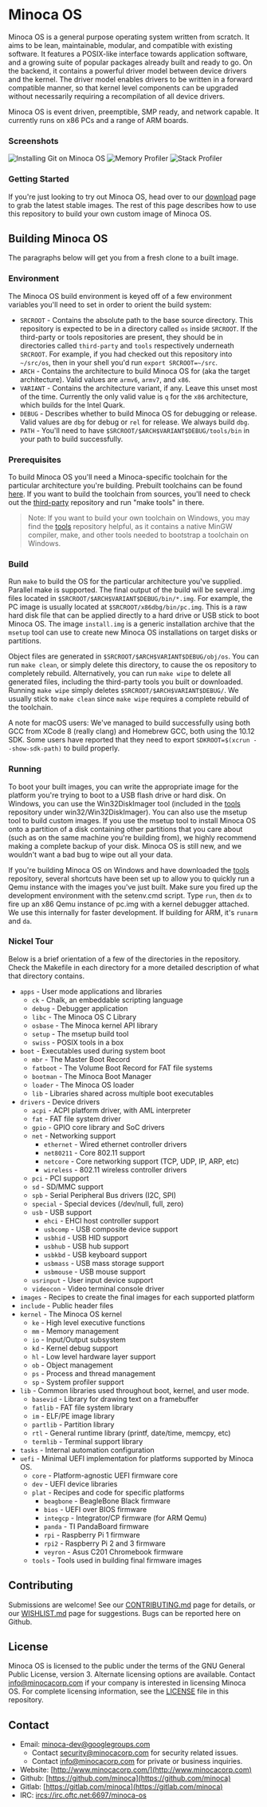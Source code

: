 # Minoca OS

Minoca OS is a general purpose operating system written from scratch. It aims to be lean, maintainable, modular, and compatible with existing software. It features a POSIX-like interface towards application software, and a growing suite of popular packages already built and ready to go. On the backend, it contains a powerful driver model between device drivers and the kernel. The driver model enables drivers to be written in a forward compatible manner, so that kernel level components can be upgraded without necessarily requiring a recompilation of all device drivers.

Minoca OS is event driven, preemptible, SMP ready, and network capable. It currently runs on x86 PCs and a range of ARM boards.

### Screenshots
![Installing Git on Minoca OS](docs/screenshots/Installing-Git.png)
![Memory Profiler](docs/screenshots/Memory-Profiler.png)
![Stack Profiler](docs/screenshots/Stack-Profiler.png)

### Getting Started
If you're just looking to try out Minoca OS, head over to our [download](https://www.minocacorp.com/download/) page to grab the latest stable images. The rest of this page describes how to use this repository to build your own custom image of Minoca OS.

## Building Minoca OS
The paragraphs below will get you from a fresh clone to a built image.

### Environment
The Minoca OS build environment is keyed off of a few environment variables you'll need to set in order to orient the build system:
 - `SRCROOT` - Contains the absolute path to the base source directory. This repository is expected to be in a directory called `os` inside `SRCROOT`. If the third-party or tools repositories are present, they should be in directories called `third-party` and `tools` respectively underneath `SRCROOT`. For example, if you had checked out this repository into `~/src/os`, then in your shell you'd run `export SRCROOT=~/src`.
 - `ARCH` - Contains the architecture to build Minoca OS for (aka the target architecture). Valid values are `armv6`, `armv7`, and `x86`.
 - `VARIANT` - Contains the architecture variant, if any. Leave this unset most of the time. Currently the only valid value is `q` for the `x86` architecture, which builds for the Intel Quark.
 - `DEBUG` - Describes whether to build Minoca OS for debugging or release. Valid values are `dbg` for debug or `rel` for release. We always build `dbg`.
 - `PATH` - You'll need to have `$SRCROOT/$ARCH$VARIANT$DEBUG/tools/bin` in your path to build successfully.

### Prerequisites
To build Minoca OS you'll need a Minoca-specific toolchain for the particular architecture you're building. Prebuilt toolchains can be found [here](https://www.minocacorp.com/download/#toolchain). If you want to build the toolchain from sources, you'll need to check out the [third-party](https://gitlab.com/minoca/third-party) repository and run "make tools" in there.
> Note: If you want to build your own toolchain on Windows, you may find the [tools](https://gitlab.com/minoca/tools) repository helpful, as it contains a native MinGW compiler, make, and other tools needed to bootstrap a toolchain on Windows.

### Build
Run `make` to build the OS for the particular architecture you've supplied. Parallel make is supported. The final output of the build will be several .img files located in `$SRCROOT/$ARCH$VARIANT$DEBUG/bin/*.img`. For example, the PC image is usually located at `$SRCROOT/x86dbg/bin/pc.img`. This is a raw hard disk file that can be applied directly to a hard drive or USB stick to boot Minoca OS. The image `install.img` is a generic installation archive that the `msetup` tool can use to create new Minoca OS installations on target disks or partitions.

Object files are generated in `$SRCROOT/$ARCH$VARIANT$DEBUG/obj/os`. You can run `make clean`, or simply delete this directory, to cause the os repository to completely rebuild. Alternatively, you can run `make wipe` to delete all generated files, including the third-party tools you built or downloaded. Running `make wipe` simply deletes `$SRCROOT/$ARCH$VARIANT$DEBUG/`. We usually stick to `make clean` since `make wipe` requires a complete rebuild of the toolchain.

A note for macOS users: We've managed to build successfully using both GCC from XCode 8 (really clang) and Homebrew GCC, both using the 10.12 SDK. Some users have reported that they need to export `SDKROOT=$(xcrun --show-sdk-path)` to build properly.

### Running
To boot your built images, you can write the appropriate image for the platform you're trying to boot to a USB flash drive or hard disk. On Windows, you can use the Win32DiskImager tool (included in the [tools](https://gitlab.com/minoca/tools) repository under win32/Win32DiskImager). You can also use the msetup tool to build custom images. If you use the msetup tool to install Minoca OS onto a partition of a disk containing other partitions that you care about (such as on the same machine you're building from), we highly recommend making a complete backup of your disk. Minoca OS is still new, and we wouldn't want a bad bug to wipe out all your data.

If you're building Minoca OS on Windows and have downloaded the [tools](https://gitlab.com/minoca/tools) repository, several shortcuts have been set up to allow you to quickly run a Qemu instance with the images you've just built. Make sure you fired up the development environment with the setenv.cmd script. Type `run`, then `dx` to fire up an x86 Qemu instance of pc.img with a kernel debugger attached. We use this internally for faster development. If building for ARM, it's `runarm` and `da`.

### Nickel Tour
Below is a brief orientation of a few of the directories in the repository. Check the Makefile in each directory for a more detailed description of what that directory contains.
 * `apps` - User mode applications and libraries
   * `ck` - Chalk, an embeddable scripting language
   * `debug` - Debugger application
   * `libc` - The Minoca OS C Library
   * `osbase` - The Minoca kernel API library
   * `setup` - The msetup build tool
   * `swiss` - POSIX tools in a box
 * `boot` - Executables used during system boot
   * `mbr` - The Master Boot Record
   * `fatboot` - The Volume Boot Record for FAT file systems
   * `bootman` - The Minoca Boot Manager
   * `loader` - The Minoca OS loader
   * `lib` - Libraries shared across multiple boot executables
 * `drivers` - Device drivers
   * `acpi` - ACPI platform driver, with AML interpreter
   * `fat` - FAT file system driver
   * `gpio` - GPIO core library and SoC drivers
   * `net` - Networking support
     * `ethernet` - Wired ethernet controller drivers
     * `net80211` - Core 802.11 support
     * `netcore` - Core networking support (TCP, UDP, IP, ARP, etc)
     * `wireless` - 802.11 wireless controller drivers
   * `pci` - PCI support
   * `sd` - SD/MMC support
   * `spb` - Serial Peripheral Bus drivers (I2C, SPI)
   * `special` - Special devices (/dev/null, full, zero)
   * `usb` - USB support
     * `ehci` - EHCI host controller support
     * `usbcomp` - USB composite device support
     * `usbhid` - USB HID support
     * `usbhub` - USB hub support
     * `usbkbd` - USB keyboard support
     * `usbmass` - USB mass storage support
     * `usbmouse` - USB mouse support
   * `usrinput` - User input device support
   * `videocon` - Video terminal console driver
 * `images` - Recipes to create the final images for each supported platform
 * `include` - Public header files
 * `kernel` - The Minoca OS kernel
   * `ke` - High level executive functions
   * `mm` - Memory management
   * `io` - Input/Output subsystem
   * `kd` - Kernel debug support
   * `hl` - Low level hardware layer support
   * `ob` - Object management
   * `ps` - Process and thread management
   * `sp` - System profiler support
 * `lib` - Common libraries used throughout boot, kernel, and user mode.
   * `basevid` - Library for drawing text on a framebuffer
   * `fatlib` - FAT file system library
   * `im` - ELF/PE image library
   * `partlib` - Partition library
   * `rtl` - General runtime library (printf, date/time, memcpy, etc)
   * `termlib` - Terminal support library
 * `tasks` - Internal automation configuration
 * `uefi` - Minimal UEFI implementation for platforms supported by Minoca OS.
   * `core` - Platform-agnostic UEFI firmware core
   * `dev` - UEFI device libraries
   * `plat` - Recipes and code for specific platforms
     * `beagbone` - BeagleBone Black firmware
     * `bios` - UEFI over BIOS firmware
     * `integcp` - Integrator/CP firmware (for ARM Qemu)
     * `panda` - TI PandaBoard firmware
     * `rpi` - Raspberry Pi 1 firmware
     * `rpi2` - Raspberry Pi 2 and 3 firmware
     * `veyron` - Asus C201 Chromebook firmware
   * `tools` - Tools used in building final firmware images

## Contributing
Submissions are welcome! See our [CONTRIBUTING.md](CONTRIBUTING.md) page for details, or our [WISHLIST.md](WISHLIST.md) page for suggestions. Bugs can be reported here on Github.

## License
Minoca OS is licensed to the public under the terms of the GNU General Public License, version 3. Alternate licensing options are available. Contact info@minocacorp.com if your company is interested in licensing Minoca OS. For complete licensing information, see the [LICENSE](LICENSE) file in this repository.

## Contact
 * Email: minoca-dev@googlegroups.com
   * Contact security@minocacorp.com for security related issues.
   * Contact info@minocacorp.com for private or business inquiries.
 * Website: [http://www.minocacorp.com/](http://www.minocacorp.com)
 * Github: [https://github.com/minoca](https://github.com/minoca)
 * Gitlab: [https://gitlab.com/minoca](https://gitlab.com/minoca)
 * IRC: [ircs://irc.oftc.net:6697/minoca-os](ircs://irc.oftc.net:6697/minoca-os)

